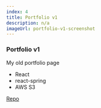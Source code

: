 ```yaml
---
index: 4
title: Portfolio v1
description: n/a
imageUrl: portfolio-v1-screenshot
---
```

### Portfolio v1

My old portfolio page

* React 
* react-spring
* AWS S3

[Repo](https://github.com/vic2019/portfolio-site)